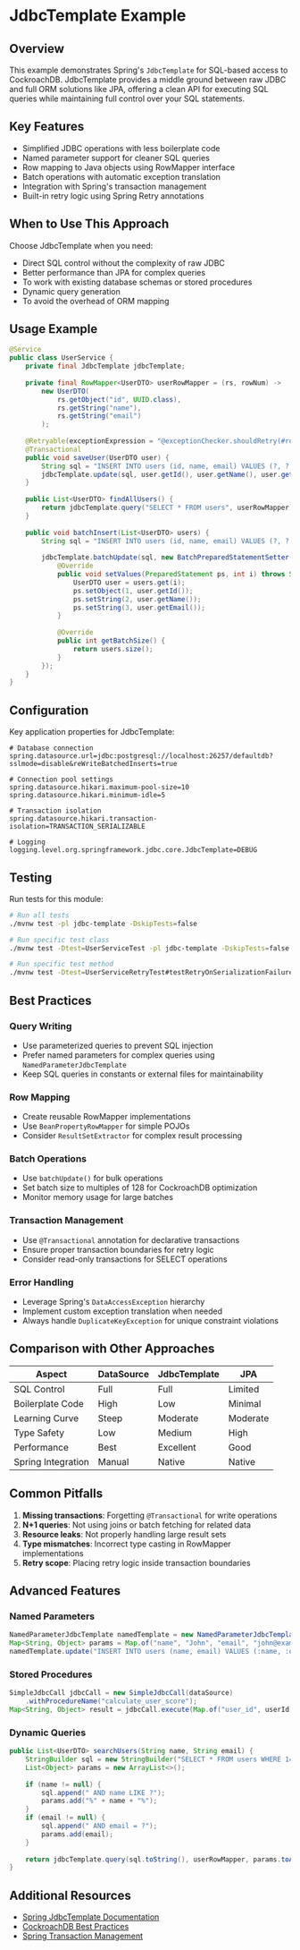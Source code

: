 # JdbcTemplate Example

## Overview

This example demonstrates Spring's `JdbcTemplate` for SQL-based access to CockroachDB. JdbcTemplate provides a middle ground between raw JDBC and full ORM solutions like JPA, offering a clean API for executing SQL queries while maintaining full control over your SQL statements.

## Key Features

- Simplified JDBC operations with less boilerplate code
- Named parameter support for cleaner SQL queries
- Row mapping to Java objects using RowMapper interface
- Batch operations with automatic exception translation
- Integration with Spring's transaction management
- Built-in retry logic using Spring Retry annotations

## When to Use This Approach

Choose JdbcTemplate when you need:
- Direct SQL control without the complexity of raw JDBC
- Better performance than JPA for complex queries
- To work with existing database schemas or stored procedures
- Dynamic query generation
- To avoid the overhead of ORM mapping

## Usage Example

```java
@Service
public class UserService {
    private final JdbcTemplate jdbcTemplate;
    
    private final RowMapper<UserDTO> userRowMapper = (rs, rowNum) -> 
        new UserDTO(
            rs.getObject("id", UUID.class),
            rs.getString("name"),
            rs.getString("email")
        );
    
    @Retryable(exceptionExpression = "@exceptionChecker.shouldRetry(#root)")
    @Transactional
    public void saveUser(UserDTO user) {
        String sql = "INSERT INTO users (id, name, email) VALUES (?, ?, ?)";
        jdbcTemplate.update(sql, user.getId(), user.getName(), user.getEmail());
    }
    
    public List<UserDTO> findAllUsers() {
        return jdbcTemplate.query("SELECT * FROM users", userRowMapper);
    }
    
    public void batchInsert(List<UserDTO> users) {
        String sql = "INSERT INTO users (id, name, email) VALUES (?, ?, ?)";
        
        jdbcTemplate.batchUpdate(sql, new BatchPreparedStatementSetter() {
            @Override
            public void setValues(PreparedStatement ps, int i) throws SQLException {
                UserDTO user = users.get(i);
                ps.setObject(1, user.getId());
                ps.setString(2, user.getName());
                ps.setString(3, user.getEmail());
            }
            
            @Override
            public int getBatchSize() {
                return users.size();
            }
        });
    }
}
```

## Configuration

Key application properties for JdbcTemplate:

```properties
# Database connection
spring.datasource.url=jdbc:postgresql://localhost:26257/defaultdb?sslmode=disable&reWriteBatchedInserts=true

# Connection pool settings
spring.datasource.hikari.maximum-pool-size=10
spring.datasource.hikari.minimum-idle=5

# Transaction isolation
spring.datasource.hikari.transaction-isolation=TRANSACTION_SERIALIZABLE

# Logging
logging.level.org.springframework.jdbc.core.JdbcTemplate=DEBUG
```

## Testing

Run tests for this module:
```bash
# Run all tests
./mvnw test -pl jdbc-template -DskipTests=false

# Run specific test class
./mvnw test -Dtest=UserServiceTest -pl jdbc-template -DskipTests=false

# Run specific test method
./mvnw test -Dtest=UserServiceRetryTest#testRetryOnSerializationFailure -pl jdbc-template -DskipTests=false
```

## Best Practices

### Query Writing
- Use parameterized queries to prevent SQL injection
- Prefer named parameters for complex queries using `NamedParameterJdbcTemplate`
- Keep SQL queries in constants or external files for maintainability

### Row Mapping
- Create reusable RowMapper implementations
- Use `BeanPropertyRowMapper` for simple POJOs
- Consider `ResultSetExtractor` for complex result processing

### Batch Operations
- Use `batchUpdate()` for bulk operations
- Set batch size to multiples of 128 for CockroachDB optimization
- Monitor memory usage for large batches

### Transaction Management
- Use `@Transactional` annotation for declarative transactions
- Ensure proper transaction boundaries for retry logic
- Consider read-only transactions for SELECT operations

### Error Handling
- Leverage Spring's `DataAccessException` hierarchy
- Implement custom exception translation when needed
- Always handle `DuplicateKeyException` for unique constraint violations

## Comparison with Other Approaches

| Aspect | DataSource | JdbcTemplate | JPA |
|--------|------------|--------------|-----|
| SQL Control | Full | Full | Limited |
| Boilerplate Code | High | Low | Minimal |
| Learning Curve | Steep | Moderate | Moderate |
| Type Safety | Low | Medium | High |
| Performance | Best | Excellent | Good |
| Spring Integration | Manual | Native | Native |

## Common Pitfalls

1. **Missing transactions**: Forgetting `@Transactional` for write operations
2. **N+1 queries**: Not using joins or batch fetching for related data
3. **Resource leaks**: Not properly handling large result sets
4. **Type mismatches**: Incorrect type casting in RowMapper implementations
5. **Retry scope**: Placing retry logic inside transaction boundaries

## Advanced Features

### Named Parameters
```java
NamedParameterJdbcTemplate namedTemplate = new NamedParameterJdbcTemplate(dataSource);
Map<String, Object> params = Map.of("name", "John", "email", "john@example.com");
namedTemplate.update("INSERT INTO users (name, email) VALUES (:name, :email)", params);
```

### Stored Procedures
```java
SimpleJdbcCall jdbcCall = new SimpleJdbcCall(dataSource)
    .withProcedureName("calculate_user_score");
Map<String, Object> result = jdbcCall.execute(Map.of("user_id", userId));
```

### Dynamic Queries
```java
public List<UserDTO> searchUsers(String name, String email) {
    StringBuilder sql = new StringBuilder("SELECT * FROM users WHERE 1=1");
    List<Object> params = new ArrayList<>();
    
    if (name != null) {
        sql.append(" AND name LIKE ?");
        params.add("%" + name + "%");
    }
    if (email != null) {
        sql.append(" AND email = ?");
        params.add(email);
    }
    
    return jdbcTemplate.query(sql.toString(), userRowMapper, params.toArray());
}
```

## Additional Resources

- [Spring JdbcTemplate Documentation](https://docs.spring.io/spring-framework/docs/current/reference/html/data-access.html#jdbc-JdbcTemplate)
- [CockroachDB Best Practices](https://www.cockroachlabs.com/docs/stable/performance-best-practices-overview.html)
- [Spring Transaction Management](https://docs.spring.io/spring-framework/docs/current/reference/html/data-access.html#transaction)